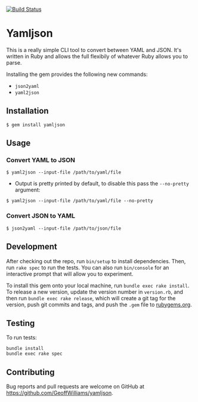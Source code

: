 [![Build Status](https://travis-ci.org/GeoffWilliams/yamljson.svg?branch=master)](https://travis-ci.org/GeoffWilliams/yamljson)
# Yamljson

This is a really simple CLI tool to convert between YAML and JSON.  It's written in Ruby and allows the full flexibily of whatever Ruby allows you to parse.

Installing the gem provides the following new commands:
* `json2yaml`
* `yaml2json`

## Installation

```shell
$ gem install yamljson
```

## Usage

### Convert YAML to JSON
```shell
$ yaml2json --input-file /path/to/yaml/file
```

* Output is pretty printed by default, to disable this pass the `--no-pretty` argument:
```shell
$ yaml2json --input-file /path/to/yaml/file --no-pretty
```

### Convert JSON to YAML
```shell
$ json2yaml --input-file /path/to/json/file
```


## Development

After checking out the repo, run `bin/setup` to install dependencies. Then, run `rake spec` to run the tests. You can also run `bin/console` for an interactive prompt that will allow you to experiment.

To install this gem onto your local machine, run `bundle exec rake install`. To release a new version, update the version number in `version.rb`, and then run `bundle exec rake release`, which will create a git tag for the version, push git commits and tags, and push the `.gem` file to [rubygems.org](https://rubygems.org).

## Testing
To run tests:

```shell
bundle install
bundle exec rake spec
```

## Contributing

Bug reports and pull requests are welcome on GitHub at https://github.com/GeoffWilliams/yamljson.
